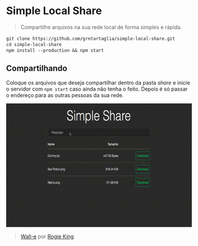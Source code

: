 # Simple Local Share

> Compartilhe arquivos na sua rede local de forma simples e rápida.

```shell
git clone https://github.com/grntartaglia/simple-local-share.git
cd simple-local-share
npm install --production && npm start
```

## Compartilhando

Coloque os arquivos que deseja compartilhar dentro da pasta  _share_ e inicie o servidor com `npm start` caso ainda não tenha o feito. Depois é só passar o endereço para as outras pessoas da sua rede.

![Simple Local Share](demo.gif)

> [Wall-e](https://dribbble.com/shots/2357921-Wall-e) por [Rogie King](https://dribbble.com/rogie)
